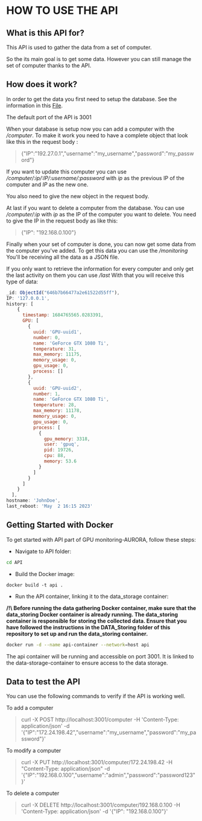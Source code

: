 # HOW TO USE THE API

## What is this API for?

This API is used to gather the data from a set of computer.

So the its main goal is to get some data.
However you can still manage the set of computer thanks to the API.

## How does it work?

In order to get the data you first need to setup the database.
See the information in this [File](../data_storage/README.md).

The default port of the API is 3001

When your database is setup now you can add a computer with the */computer*.
To make it work you need to have a complete object that look like this in the request body :

> {"IP":"192.27.0.1","username":"my_username","password":"my_password"}

If you want to update this computer you can use */computer/:ip/:IP/:username/:password*
with *ip* as the previous IP of the computer and *IP* as the new one.

You also need to give the new object in the request body.

At last if you want to delete a computer from the database. You can use */computer/:ip*
with *ip* as the IP of the computer you want to delete. You need to give the IP in the request body as like this:

> {"IP": "192.168.0.100"}

Finally when your set of computer is done, you can now get some data from the computer you've added.
To get this data you can use the */monitoring*
You'll be receiving all the data as a JSON file.

If you only want to retrieve the information for every computer and only get the last activity on them you can use */last*
With that you will receive this type of data:

```javascript
_id: ObjectId("646b7b66477a2e61522d55ff"),
IP: '127.0.0.1',
history: [
    {
      timestamp: 1684765565.0283391,
      GPU: [
        {
          uuid: 'GPU-uuid1',
          number: 0,
          name: 'GeForce GTX 1080 Ti',
          temperature: 31,
          max_memory: 11175,
          memory_usage: 0,
          gpu_usage: 0,
          process: []
        },
        {
          uuid: 'GPU-uuid2',
          number: 1,
          name: 'GeForce GTX 1080 Ti',
          temperature: 28,
          max_memory: 11178,
          memory_usage: 0,
          gpu_usage: 0,
          process: [
            {
              gpu_memory: 3318,
              user: 'gpuq',
              pid: 19726,
              cpu: 88,
              memory: 53.6
            }
          ]
        }
      ]
    }
  ],
hostname: 'JohnDoe',
last_reboot: 'May  2 16:15 2023'
```

## Getting Started with Docker

To get started with API part of GPU monitoring-AURORA, follow these steps:

- Navigate to API folder:

```bash
cd API
```

- Build the Docker image:

```shell
docker build -t api .
```

- Run the API container, linking it to the data_storage container:

**/!\ Before running the data gathering Docker container, make sure that the data_storing Docker container is already running. The data_storing container is responsible for storing the collected data. Ensure that you have followed the instructions in the DATA_Storing folder of this repository to set up and run the data_storing container.**

```bash
docker run -d --name api-container --network=host api
```

The api container will be running and accessible on port 3001. It is linked to the data-storage-container to ensure access to the data storage.

## Data to test the API

You can use the following commands to verify if the API is working well.

To add a computer
> curl -X POST http://localhost:3001/computer -H 'Content-Type: application/json' -d '{"IP":"172.24.198.42","username":"my_username","password":"my_password"}'

To modify a computer
>curl -X PUT http://localhost:3001/computer/172.24.198.42 -H "Content-Type: application/json" -d '{"IP":"192.168.0.100","username":"admin","password":"password123"}' 

To delete a computer
>curl -X DELETE http://localhost:3001/computer/192.168.0.100 -H 'Content-Type: application/json' -d '{"IP": "192.168.0.100"}'